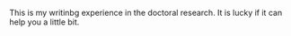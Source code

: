 This is my writinbg experience in the doctoral research. It is lucky if it can help you a little bit. 
